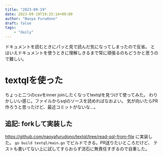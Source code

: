 ```yaml
---
title: "2023-09-19"
date: 2023-09-19T19:33:14+09:00
author: "Naoya Furudono"
draft: false
tags:
    - "daily"
---
```


ドキュメントを読むときにパッと見で読んだ気になってしまったので反省。
とはいえドキュメントを使うときに理解しきるまで常に頑張るのもどうかと思うので難しい。

# textqlを使った

ちょっと二つのcsvをinner joinしたくなってtextqlを見つけて使ってみた。
わりかしいい感じ。ファイルからsqlのソースを読めればなおよい。
気が向いたらPR作ろうと思ったけど、最近コミットがないな...。

## 追記: forkして実装した

<https://github.com/naoyafurudono/textql/tree/read-sql-from-file> に実装した。
`go build textql/main.go` でビルドできる。PR送りたいところだけど、
テストも書いてない上に試してすらおらず流石に無責任すぎるので自重した。

